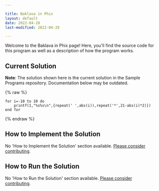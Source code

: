 ```yaml
---

title: Baklava in Phix
layout: default
date: 2022-04-28
last-modified: 2022-04-29

---
```


Welcome to the Baklava in Phix page! Here, you'll find the source code for this program as well as a description of how the program works.

## Current Solution

**Note**: The solution shown here is the current solution in the Sample Programs repository. Documentation below may be outdated.

{% raw %}

```Phix
for i=-10 to 10 do
    printf(1,"%s%s\n",{repeat(' ',abs(i)),repeat('*',21-abs(i)*2)})
end for
```

{% endraw %}

## How to Implement the Solution

No 'How to Implement the Solution' section available. [Please consider contributing](https://github.com/TheRenegadeCoder/sample-programs-website).

## How to Run the Solution

No 'How to Run the Solution' section available. [Please consider contributing](https://github.com/TheRenegadeCoder/sample-programs-website).